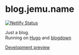 # blog.jemu.name

[![Netlify Status](https://api.netlify.com/api/v1/badges/8feb7af1-daaa-45df-a8f3-6bd9424179d5/deploy-status)](https://app.netlify.com/sites/blog-jemu/deploys)

Just a blog.  
Running on [Hugo](https://gohugo.io/) and [blogdown](https://github.com/rstudio/blogdown)

[Development preview](https://develop--blog-jemu.netlify.app/)
